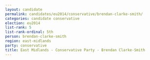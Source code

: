 ```yaml
---
layout: candidate
permalink: candidates/eu2014/conservative/brendan-clarke-smith/
categories: candidate conservative
election: eu2014
list-rank: 5
list-rank-ordinal: 5th
person: brendan-clarke-smith
region: east-midlands
party: conservative
title: East Midlands - Conservative Party - Brendan Clarke-Smith
---
```

